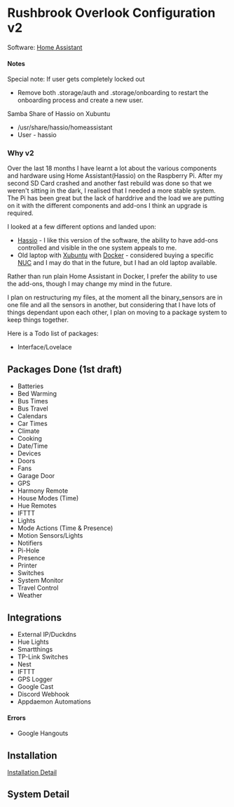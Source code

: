# Rushbrook Overlook Configuration v2

Software: [Home Assistant](https://home-assistant.io)


#### Notes

Special note: If user gets completely locked out
 * Remove both .storage/auth and .storage/onboarding to restart the onboarding process and create a new user.

Samba Share of Hassio on Xubuntu 
 * /usr/share/hassio/homeassistant
 * User - hassio


### Why v2

Over the last 18 months I have learnt a lot about the various components and hardware using Home Assistant(Hassio) on the Raspberry Pi.
After my second SD Card crashed and another fast rebuild was done so that we weren't sitting in the dark, I realised that I needed a more stable system.
The Pi has been great but the lack of harddrive and the load we are putting on it with the different components and add-ons I think an upgrade is required.

I looked at a few different options and landed upon:
* [Hassio]() - I like this version of the software, the ability to have add-ons controlled and visible in the one system appeals to me.
* Old laptop with [Xubuntu]() with [Docker]() - considered buying a specific [NUC]() and I may do that in the future, but I had an old laptop available.

Rather than run plain Home Assistant in Docker, I prefer the ability to use the add-ons, though I may change my mind in the future.

I plan on restructuring my files, at the moment all the binary_sensors are in one file and all the sensors in another, but considering that I have lots of things
dependant upon each other, I plan on moving to a package system to keep things together.

Here is a Todo list of packages:

* Interface/Lovelace

## Packages Done (1st draft)

* Batteries
* Bed Warming
* Bus Times
* Bus Travel
* Calendars
* Car Times
* Climate
* Cooking
* Date/Time
* Devices
* Doors
* Fans
* Garage Door
* GPS
* Harmony Remote
* House Modes (Time)
* Hue Remotes
* IFTTT
* Lights
* Mode Actions (Time & Presence)
* Motion Sensors/Lights
* Notifiers
* Pi-Hole
* Presence
* Printer
* Switches
* System Monitor
* Travel Control
* Weather

## Integrations

* External IP/Duckdns
* Hue Lights
* Smartthings
* TP-Link Switches
* Nest
* IFTTT
* GPS Logger
* Google Cast
* Discord Webhook
* Appdaemon Automations 

#### Errors
* Google Hangouts

## Installation

[Installation Detail](./install.md)

## System Detail


